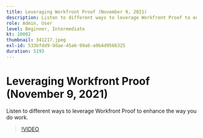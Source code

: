 ```yaml
---
title: Leveraging Workfront Proof (November 9, 2021)
description: Listen to different ways to leverage Workfront Proof to enhance the way you do work.
role: Admin, User
level: Beginner, Intermediate
kt: 10002
thumbnail: 341217.jpeg
exl-id: 533bfdd9-9dae-45a6-99a6-a9b4d9566325
duration: 5193
---
```

# Leveraging Workfront Proof (November 9, 2021)

Listen to different ways to leverage Workfront Proof to enhance the way you do work.

>[!VIDEO](https://video.tv.adobe.com/v/341217/?quality=12&learn=on)
